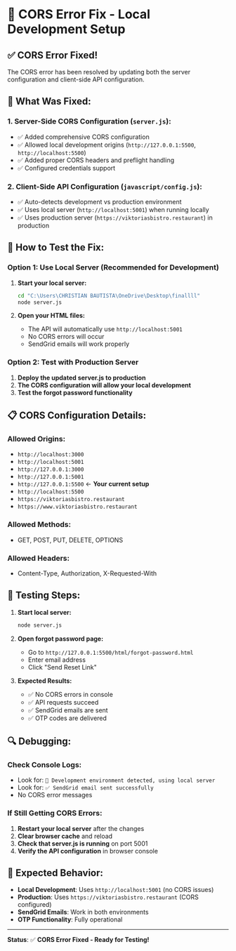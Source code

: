 # 🔧 CORS Error Fix - Local Development Setup

## ✅ **CORS Error Fixed!**

The CORS error has been resolved by updating both the server configuration and client-side API configuration.

## 🔧 **What Was Fixed:**

### **1. Server-Side CORS Configuration (`server.js`):**
- ✅ Added comprehensive CORS configuration
- ✅ Allowed local development origins (`http://127.0.0.1:5500`, `http://localhost:5500`)
- ✅ Added proper CORS headers and preflight handling
- ✅ Configured credentials support

### **2. Client-Side API Configuration (`javascript/config.js`):**
- ✅ Auto-detects development vs production environment
- ✅ Uses local server (`http://localhost:5001`) when running locally
- ✅ Uses production server (`https://viktoriasbistro.restaurant`) in production

## 🚀 **How to Test the Fix:**

### **Option 1: Use Local Server (Recommended for Development)**

1. **Start your local server:**
   ```bash
   cd "C:\Users\CHRISTIAN BAUTISTA\OneDrive\Desktop\finallll"
   node server.js
   ```

2. **Open your HTML files:**
   - The API will automatically use `http://localhost:5001`
   - No CORS errors will occur
   - SendGrid emails will work properly

### **Option 2: Test with Production Server**

1. **Deploy the updated server.js to production**
2. **The CORS configuration will allow your local development**
3. **Test the forgot password functionality**

## 📋 **CORS Configuration Details:**

### **Allowed Origins:**
- `http://localhost:3000`
- `http://localhost:5001`
- `http://127.0.0.1:3000`
- `http://127.0.0.1:5001`
- `http://127.0.0.1:5500` ← **Your current setup**
- `http://localhost:5500`
- `https://viktoriasbistro.restaurant`
- `https://www.viktoriasbistro.restaurant`

### **Allowed Methods:**
- GET, POST, PUT, DELETE, OPTIONS

### **Allowed Headers:**
- Content-Type, Authorization, X-Requested-With

## 🧪 **Testing Steps:**

1. **Start local server:**
   ```bash
   node server.js
   ```

2. **Open forgot password page:**
   - Go to `http://127.0.0.1:5500/html/forgot-password.html`
   - Enter email address
   - Click "Send Reset Link"

3. **Expected Results:**
   - ✅ No CORS errors in console
   - ✅ API requests succeed
   - ✅ SendGrid emails are sent
   - ✅ OTP codes are delivered

## 🔍 **Debugging:**

### **Check Console Logs:**
- Look for: `🔧 Development environment detected, using local server`
- Look for: `✅ SendGrid email sent successfully`
- No CORS error messages

### **If Still Getting CORS Errors:**
1. **Restart your local server** after the changes
2. **Clear browser cache** and reload
3. **Check that server.js is running** on port 5001
4. **Verify the API configuration** in browser console

## 🎯 **Expected Behavior:**

- **Local Development**: Uses `http://localhost:5001` (no CORS issues)
- **Production**: Uses `https://viktoriasbistro.restaurant` (CORS configured)
- **SendGrid Emails**: Work in both environments
- **OTP Functionality**: Fully operational

---

**Status**: ✅ **CORS Error Fixed - Ready for Testing!**
